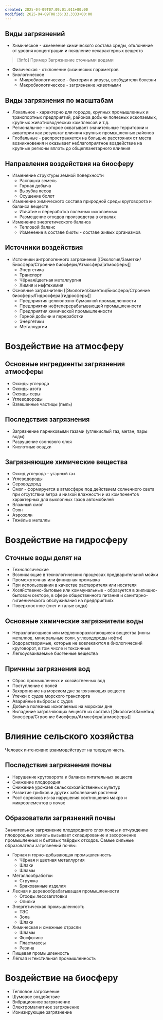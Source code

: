 ```yaml
---
created: 2025-04-09T07:09:01.011+00:00
modified: 2025-04-09T08:36:33.3333+00:00
---
```

## Виды загрязнений
* Химическое - изменение химического состава среды, отклонение от уровня концентрации и появление нехарактерных веществ
> [!info] Пример
> Загрязнение сточными водами
* Физическая - отклонение физических параметров
* Биологическое
	* Микробиологическое - бактерии и вирусы, возбудители болезни
	* Макробиологическое - загрязнение животными

## Виды загрязнения по масштабам
* Локальное - характерно для городов, крупных промышленных и транспортных предприятий, районов добычи полезных ископаемых, крупных животноводческих комплексов и т.д.
* Региональное - которое охватывает значительные территории и акватории как результат влияния крупных промышленных районов
* Глобальные - распространяется на большие расстояния от места возникновения и оказывает неблагоприятное воздействие на крупные регионы вплоть до общепланетарного влияния

## Направления воздействия на биосферу
* Изменение структуры земной поверхности
	* Распашка земель
	* Горная добыча
	* Вырубка лесов
	* Осушение болот
* Изменение химического состава природной среды круговорота и баланса веществ
	* Изъятие и переработка полезных ископаемых
	* Размещение отходов производства в отвалах
* Изменение энергетического баланса
	* Тепловой баланс
	* Изменение в составе биоты - составе живых организмов

## Источники воздействия
* Источники антропогенного загрязнения [[Экология/Заметки/Биосфера/Строение биосферы/Атмосфера|атмосферы]]
	* Энергетика
	* Транспорт
	* Чёрная/цветная металлургия
	* Химия и нефтехимия
* Основные загрязнители [[Экология/Заметки/Биосфера/Строение биосферы/Гидросфера|гидросферы]]
	* Предприятия целлюлозно-бумажной промышленности
	* Предприятия нефтеперерабатывающей промышленности
	* Предприятия химической промышленности
	* Горной добычи и переработки
	* Энергетики
	* Металлургии

# Воздействие на атмосферу

## Основные ингредиенты загрязнения атмосферы
* Оксиды углерода
* Оксиды азота
* Оксиды серы
* Углеводороды
* Взвешенные частицы (пыль)

## Последствия загрязнения
* Загрязнение парниковыми газами (углекислый газ, метан, пары воды)
* Разрушение озонового слоя
* Кислотные осадки

## Загрязняющие химические вещества
* Оксид углерода - угарный газ
* Углеводороды
* Сероводород
* Смог - формируется в атмосфере под действием солнечного света при отсутствии ветра и низкой влажности и из компонентов характерных для выхлопных газов автомобилей 
* Влажный смог
* Озон
* Аэрозоли
* Тяжёлые металлы

# Воздействие на гидросферу

## Сточные воды делят на
* Технологические
* Возникающие в технологических процессах предварительной мойки
* Промежуточная или финишная промывка
* При использовании в качестве растворителя или носителя
* Хозяйственно-бытовые или коммунальные - образуется в жилищно-бытовом секторе, в сфере общественного питания и санитарно-гигиенического обслуживания на предприятиях
* Поверхностное (снег и талые воды)

## Основные химические загрязнители воды
* Неразлагающиеся или медленноразлагающиеся вещества (ионы металлов, минеральные соли, углеводороды нефти)
* Водорастворимые, которые не вовлекаются в биологический круговорот, в том числе и токсичные
* Легкоусваиваемые биогенные вещества

## Причины загрязнения вод
* Сброс промышленных и хозяйственных вод
* Поступление с полей
* Захоронение на морском дне загрязняющих веществ
* Утечки с судов морского транспорта
* Аварийные выбросы с судов
* Добыча полезных ископаемых на морском дне
* Выпадение загрязняющих веществ из состава [[Экология/Заметки/Биосфера/Строение биосферы/Атмосфера|атмосферы]]

# Влияние сельского хозяйства

Человек интенсивно взаимодействует на твердую часть. 
## Последствия загрязнения почвы
* Нарушение круговорота и баланса питательных веществ
* Снижение плодородия
* Снижение урожаев сельскохозяйственных культур
* Развитие грибков и других заболеваний растений
* Рост сорняков из-за нарушения соотношения макро и микроэлементов в почве

## Образователи загрязнений почвы
Значительное загрязнение плодородного слоя почвы и отчуждение плодородных земель вызывает складирование и захоронение промышленных и бытовых твёрдых отходов. Самые сильные образователи загрязнений почвы:
* Горная и горно-добывающая промышленность
	* Чёрная и цветная металлургия
	* Шлаки
	* Шламы
* Металлообработки
	* Стружка
	* Бракованные изделия
* Лесная и деревообрабатыващая промышленности
	* Отходы лесозаготовки
	* Опилки
* Энергетическая промышленность
	* ТЭС
	* Зола
	* Шлаки
* Химическая и смежные отрасли
	* Шламы
	* Фосфогипс
	* Пластмассы
	* Резина
* Пищевая промышленность
* Лёгкая и текстильная промышленность

# Воздействие на биосферу
* Тепловое загрязнение
* Шумовое воздействие
* Вибрационное загрязнение
* Электромагнитное загрязнение
* Ионизирующее загрязнение